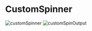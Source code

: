 # CustomSpinner
![customSpinner](https://user-images.githubusercontent.com/81187698/117704975-1acbeb00-b1e9-11eb-9202-2f68e003402e.PNG)
![customSpinOutput](https://user-images.githubusercontent.com/81187698/117704993-1f909f00-b1e9-11eb-813f-fed08daaef9a.PNG)
